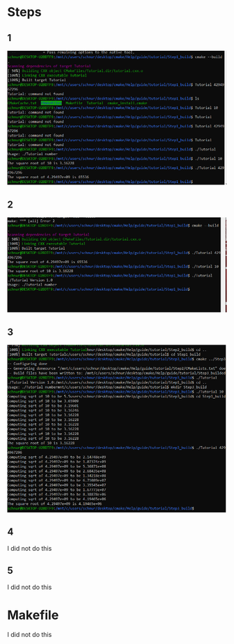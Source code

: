 # Steps

## 1
![part1](parts1.PNG "part1")

## 2
![part2](part2.PNG "part2")

## 3
![part3](part3.PNG "part3")

## 4
I did not do this

## 5
I did not do this

# Makefile
I did not do this